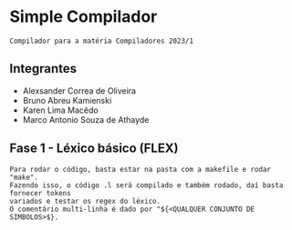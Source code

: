 # Simple Compilador
    Compilador para a matéria Compiladores 2023/1
## Integrantes 
-   Alexsander Correa de Oliveira
-   Bruno Abreu Kamienski 
-   Karen Lima Macêdo
-   Marco Antonio Souza de Athayde

## Fase 1 - Léxico básico (FLEX)
    Para rodar o código, basta estar na pasta com a makefile e rodar "make".
    Fazendo isso, o código .l será compilado e também rodado, daí basta fornecer tokens
    variados e testar os regex do léxico.
    O comentário multi-linha é dado por "${<QUALQUER CONJUNTO DE SIMBOLOS>$}.